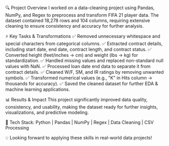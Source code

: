 🔍 Project Overview
I worked on a data-cleaning project using Pandas, NumPy, and Regex to preprocess and transform FIFA 21 player data. The dataset contained 18,278 rows and 104 columns, requiring extensive cleaning to ensure consistency and accuracy for further analysis.

⚡ Key Tasks & Transformations
✅ Removed unnecessary whitespace and special characters from categorical columns.
✅ Extracted contract details, including start date, end date, contract length, and contract status.
✅ Converted height (feet/inches → cm) and weight (lbs → kg) for standardization.
✅ Handled missing values and replaced non-standard null values with NaN.
✅ Processed loan date end data to separate it from contract details.
✅ Cleaned W/F, SM, and IR ratings by removing unwanted symbols.
✅ Transformed numerical values (e.g., "K" in Hits column → thousands for accuracy).
✅ Saved the cleaned dataset for further EDA & machine learning applications.

📊 Results & Impact
This project significantly improved data quality, consistency, and usability, making the dataset ready for further insights, visualizations, and predictive modeling.

🔗 Tech Stack: Python | Pandas | NumPy | Regex | Data Cleaning | CSV Processing

💡 Looking forward to applying these skills in real-world data projects!
